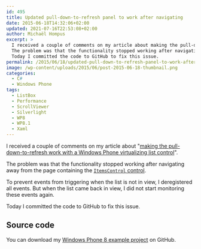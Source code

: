 ```yaml
---
id: 495
title: Updated pull-down-to-refresh panel to work after navigating
date: 2015-06-18T14:32:06+02:00
updated: 2021-07-16T22:53:08+02:00
author: Michaël Hompus
excerpt: >
  I received a couple of comments on my article about making the pull-down-to-refresh work with a Windows Phone virtualizing list control.
  The problem was that the functionality stopped working after navigating away from the page containing the ItemsControl.
  Today I committed the code to GitHub to fix this issue.
permalink: /2015/06/18/updated-pull-down-to-refresh-panel-to-work-after-navigating/
image: /wp-content/uploads/2015/06/post-2015-06-18-thumbnail.png
categories:
  - C#
  - Windows Phone
tags:
  - ListBox
  - Performance
  - ScrollViewer
  - Silverlight
  - WP8
  - WP8.1
  - Xaml
---
```


I received a couple of comments on my article about
"[making the pull-down-to-refresh work with a Windows Phone virtualizing list control](/2015/02/04/make-pull-down-to-refresh-work-with-a-windows-phone-virtualizing-list-control)".

The problem was that the functionality stopped working after navigating away from the page containing the [`ItemsControl` control](https://learn.microsoft.com/dotnet/api/system.windows.controls.itemscontrol?view=netframework-4.7).

<!--more-->

To prevent events from triggering when the list is not in view, I deregistered all events.
But when the list came back in view, I did not start monitoring these events again.

Today I committed the code to GitHub to fix this issue.

## Source code

You can download my [Windows Phone 8 example project](https://github.com/eNeRGy164/PullDownToRefreshPanelDemo) on GitHub.
